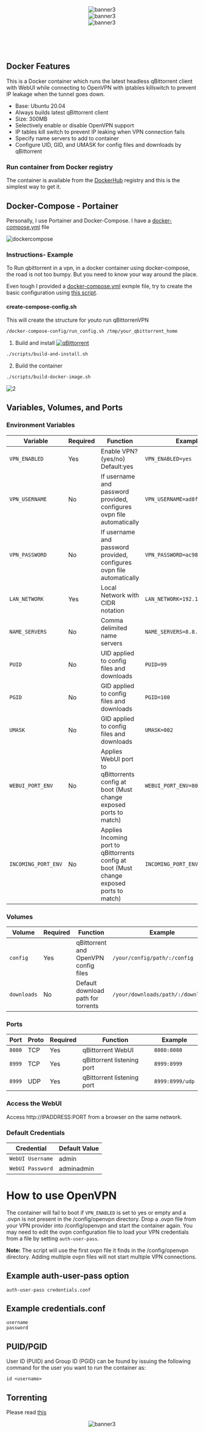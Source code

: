 <center><img src="doc/img/stay1.png" alt="banner3"></center>
<center><img src="doc/img/qbittorrentvpn.gif" alt="banner3"></center>

<center><img src="doc/img/logo_low.png" alt="banner3"></center>


<br><br><br>


## Docker Features

This is a Docker container which runs the latest headless qBittorrent client with WebUI while connecting to OpenVPN with iptables killswitch to prevent IP leakage when the tunnel goes down.

* Base: Ubuntu 20.04
* Always builds latest qBittorrent client
* Size: 300MB
* Selectively enable or disable OpenVPN support
* IP tables kill switch to prevent IP leaking when VPN connection fails
* Specify name servers to add to container
* Configure UID, GID, and UMASK for config files and downloads by qBittorrent

### Run container from Docker registry

The container is available from the [DockerHub](https://hub.docker.com/repository/docker/arsscriptum/qbittorrentvpn/general) registry and this is the simplest way to get it.


## Docker-Compose - Portainer

Personally, I use Portainer and Docker-Compose. I have a [docker-compose.yml](docker-compose.yml) file

![dockercompose](doc/img/docker-compose.png)


### Instructions- Example

To Run qbittorrent in a vpn, in a docker container using docker-compose, the road is not too bumpy. But you need to know your way around the place.

Even tough I provided a [docker-compose.yml](./docker-compose-config/docker-compose.yml) exmple file, try to create the basic configuration using [this script](./docker-compose-config/create-compose-config.sh).

#### create-compose-config.sh

This will create the structure for youto run qBittorrenVPN

```bash
/docker-compose-config/run_config.sh /tmp/your_qbittorrent_home
``` 




1. Build and install <a href="https://github.com/arsscriptum/qBittorrent"><img style="border-top:5px;" alt="qBittorrent" src="doc/img/qBittorrent.png" ></a>

```bash
./scripts/build-and-install.sh
```

2. Build the container

```bash
./scripts/build-docker-image.sh
```

![2](doc/img/build-docker-image.png)



## Variables, Volumes, and Ports

### Environment Variables

| Variable | Required | Function | Example |
|----------|----------|----------|----------|
|`VPN_ENABLED`| Yes | Enable VPN? (yes/no) Default:yes|`VPN_ENABLED=yes`|
|`VPN_USERNAME`| No | If username and password provided, configures ovpn file automatically |`VPN_USERNAME=ad8f64c02a2de`|
|`VPN_PASSWORD`| No | If username and password provided, configures ovpn file automatically |`VPN_PASSWORD=ac98df79ed7fb`|
|`LAN_NETWORK`| Yes | Local Network with CIDR notation |`LAN_NETWORK=192.168.1.0/24`|
|`NAME_SERVERS`| No | Comma delimited name servers |`NAME_SERVERS=8.8.8.8,8.8.4.4`|
|`PUID`| No | UID applied to config files and downloads |`PUID=99`|
|`PGID`| No | GID applied to config files and downloads |`PGID=100`|
|`UMASK`| No | GID applied to config files and downloads |`UMASK=002`|
|`WEBUI_PORT_ENV`| No | Applies WebUI port to qBittorrents config at boot (Must change exposed ports to match)  |`WEBUI_PORT_ENV=8080`|
|`INCOMING_PORT_ENV`| No | Applies Incoming port to qBittorrents config at boot (Must change exposed ports to match) |`INCOMING_PORT_ENV=8999`|


### Volumes

| Volume | Required | Function | Example |
|----------|----------|----------|----------|
| `config` | Yes | qBittorrent and OpenVPN config files | `/your/config/path/:/config`|
| `downloads` | No | Default download path for torrents | `/your/downloads/path/:/downloads`|

### Ports
| Port | Proto | Required | Function | Example |
|----------|----------|----------|----------|----------|
| `8080` | TCP | Yes | qBittorrent WebUI | `8080:8080`|
| `8999` | TCP | Yes | qBittorrent listening port | `8999:8999`|
| `8999` | UDP | Yes | qBittorrent listening port | `8999:8999/udp`|

### Access the WebUI
Access http://IPADDRESS:PORT from a browser on the same network.

### Default Credentials

| Credential | Default Value |
|----------|----------|
|`WebUI Username`| admin |
|`WebUI Password`| adminadmin |



# How to use OpenVPN
The container will fail to boot if `VPN_ENABLED` is set to yes or empty and a .ovpn is not present in the /config/openvpn directory. Drop a .ovpn file from your VPN provider into /config/openvpn and start the container again. You may need to edit the ovpn configuration file to load your VPN credentials from a file by setting `auth-user-pass`.

**Note:** The script will use the first ovpn file it finds in the /config/openvpn directory. Adding multiple ovpn files will not start multiple VPN connections.

## Example auth-user-pass option
`auth-user-pass credentials.conf`

## Example credentials.conf
```
username
password
```

## PUID/PGID
User ID (PUID) and Group ID (PGID) can be found by issuing the following command for the user you want to run the container as:

```
id <username>
```


## Torrenting

Please read [this](doc/torrenting.md)


<center><img src="doc/img/banner3.jpg" alt="banner3"></center>